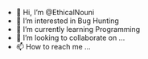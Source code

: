 - 👋 Hi, I’m @EthicalNouni
- 👀 I’m interested in Bug Hunting
- 🌱 I’m currently learning Programming
- 💞️ I’m looking to collaborate on ...
- 📫 How to reach me ...

<!---
EthicalNouni/EthicalNouni is a ✨ special ✨ repository because its `README.md` (this file) appears on your GitHub profile.
You can click the Preview link to take a look at your changes.
--->
